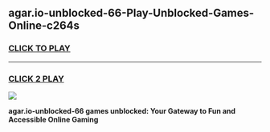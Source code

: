 
## agar.io-unblocked-66-Play-Unblocked-Games-Online-c264s
<h3>
<a href="https://premium76.site?title=agar.io-unblocked-66&ref=25A">CLICK TO PLAY</a></h3>
<hr>

<h3>
<a href="https://premium76.site?title=agar.io-unblocked-66&ref=25A">CLICK 2 PLAY</a>
  
</h3>

<a href="https://premium76.site?title=agar.io-unblocked-66&ref=25A"><img src="https://clearcache.store/games.png"></a>


**agar.io-unblocked-66 games unblocked: Your Gateway to Fun and Accessible Online Gaming**
